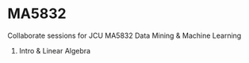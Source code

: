# MA5832
Collaborate sessions for JCU MA5832 Data Mining &amp; Machine Learning

1. Intro & Linear Algebra
